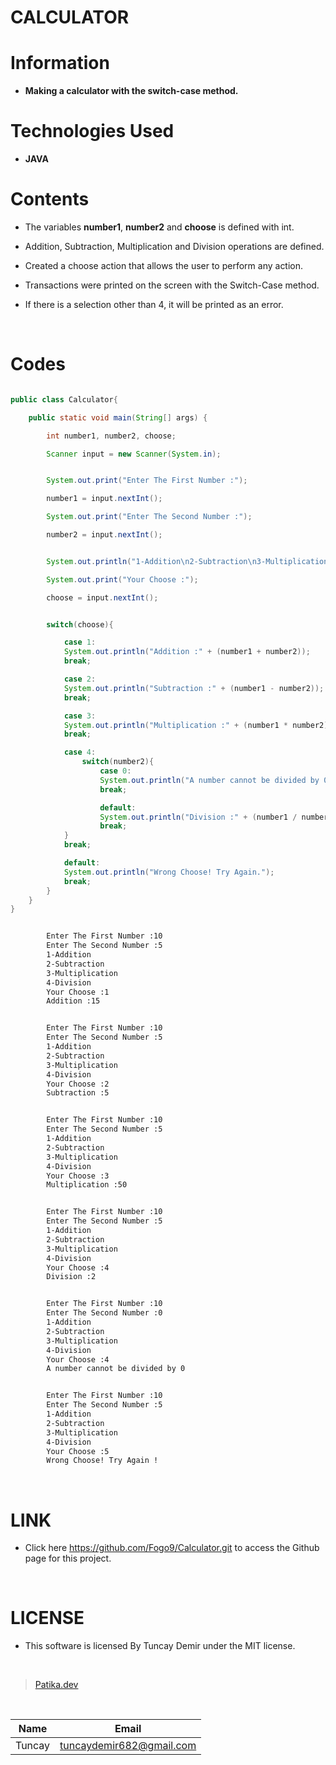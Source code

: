 # **CALCULATOR**

# Information

* **Making a calculator with the switch-case method.**

# Technologies Used

* **JAVA**

# Contents

* The variables **number1**, **number2** and **choose** is defined with int.

* Addition, Subtraction, Multiplication and Division operations are defined.

* Created a choose action that allows the user to perform any action.

* Transactions were printed on the screen with the Switch-Case method.

* If there is a selection other than 4, it will be printed as an error.

<br />

# Codes

```Java

public class Calculator{

    public static void main(String[] args) {

        int number1, number2, choose;

        Scanner input = new Scanner(System.in);


```

```Java

        System.out.print("Enter The First Number :");

        number1 = input.nextInt();

        System.out.print("Enter The Second Number :");

        number2 = input.nextInt();


        System.out.println("1-Addition\n2-Subtraction\n3-Multiplication\n4-Division");

        System.out.print("Your Choose :");

        choose = input.nextInt();

```
```Java

        switch(choose){

            case 1:
            System.out.println("Addition :" + (number1 + number2));
            break;

            case 2:
            System.out.println("Subtraction :" + (number1 - number2));
            break;

            case 3:
            System.out.println("Multiplication :" + (number1 * number2));
            break;

            case 4:
                switch(number2){
                    case 0:
                    System.out.println("A number cannot be divided by 0");
                    break;

                    default:
                    System.out.println("Division :" + (number1 / number2));
                    break;
            }
            break;

            default:
            System.out.println("Wrong Choose! Try Again.");
            break;
        }
    }
}

```

```bash

        Enter The First Number :10
        Enter The Second Number :5
        1-Addition
        2-Subtraction
        3-Multiplication
        4-Division
        Your Choose :1
        Addition :15

```
```bash

        Enter The First Number :10
        Enter The Second Number :5
        1-Addition
        2-Subtraction
        3-Multiplication
        4-Division
        Your Choose :2
        Subtraction :5

```
```bash

        Enter The First Number :10
        Enter The Second Number :5
        1-Addition
        2-Subtraction
        3-Multiplication
        4-Division
        Your Choose :3
        Multiplication :50

```
```bash

        Enter The First Number :10
        Enter The Second Number :5
        1-Addition
        2-Subtraction
        3-Multiplication
        4-Division
        Your Choose :4
        Division :2

```
```bash

        Enter The First Number :10
        Enter The Second Number :0
        1-Addition
        2-Subtraction
        3-Multiplication
        4-Division
        Your Choose :4
        A number cannot be divided by 0

```
```bash

        Enter The First Number :10
        Enter The Second Number :5
        1-Addition
        2-Subtraction
        3-Multiplication
        4-Division
        Your Choose :5
        Wrong Choose! Try Again !

```
<br />

# LINK

* Click here https://github.com/Fogo9/Calculator.git to access the Github page for this project.

<br />

# LICENSE

* This software is licensed By Tuncay Demir under the MIT license.

<br />

>[Patika.dev](https://app.patika.dev/fogomurphy)

<br/>

| Name |  Email |
| ---- |  ----- |
| Tuncay | tuncaydemir682@gmail.com |
